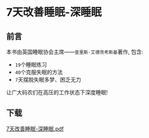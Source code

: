 # 7天改善睡眠-深睡眠

## 前言

本书由英国睡眠协会主席——`查里斯·艾德茨考斯基`著作, 包含:

- `19`个睡眠练习
- `40`个克服失眠的方法
- `7`天摆脱失眠多梦、困乏无力

让广大码农们在高压的工作状态下深度睡眠!

## 下载

[7天改善睡眠-深睡眠.pdf](./7天改善睡眠-深睡眠.pdf)